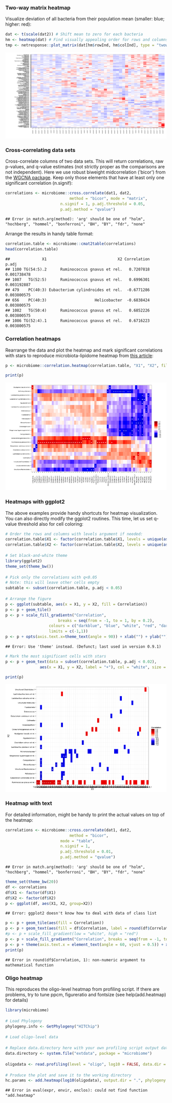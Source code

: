 

### Two-way matrix heatmap

Visualize deviation of all bacteria from their population mean (smaller: blue; higher: red):


```r
dat <- t(scale(dat2)) # Shift mean to zero for each bacteria
hm <- heatmap(dat) # Find visually appealing order for rows and columns
tmp <- netresponse::plot_matrix(dat[hm$rowInd, hm$colInd], type = "twoway", mar = c(5, 12, 1, 1), cex.axis = 0.5)
```

![plot of chunk heatmapexample](figure/heatmapexample-1.png) 

### Cross-correlating data sets

Cross-correlate columns of two data sets. This will return correlations, raw p-values, and q-value estimates (not strictly proper as the comparisons are not independent). Here we use robust biweight midcorrelation ('bicor') from the [WGCNA package](http://labs.genetics.ucla.edu/horvath/CoexpressionNetwork/Rpackages/WGCNA/). Keep only those elements that have at least only one significant correlation (n.signif):


```r
correlations <- microbiome::cross.correlate(dat1, dat2, 
	     				    method = "bicor", mode = "matrix", 
					    n.signif = 1, p.adj.threshold = 0.05, 
					    p.adj.method = "qvalue")
```

```
## Error in match.arg(method): 'arg' should be one of "holm", "hochberg", "hommel", "bonferroni", "BH", "BY", "fdr", "none"
```

Arrange the results in handy table format: 


```r
correlation.table <- microbiome::cmat2table(correlations)
head(correlation.table)
```

```
##              X1                               X2 Correlation       p.adj
## 1100 TG(54:5).2      Ruminococcus gnavus et rel.   0.7207818 0.001738478
## 1087   TG(52:5)      Ruminococcus gnavus et rel.   0.6996301 0.003192887
## 479    PC(40:3) Eubacterium cylindroides et rel.  -0.6771286 0.003800575
## 656    PC(40:3)                     Helicobacter  -0.6838424 0.003800575
## 1082   TG(50:4)      Ruminococcus gnavus et rel.   0.6852226 0.003800575
## 1086 TG(52:4).1      Ruminococcus gnavus et rel.   0.6716223 0.003800575
```

### Correlation heatmaps

Rearrange the data and plot the heatmap and mark significant correlations with stars to reproduce microbiota-lipidome heatmap from [this article](https://peerj.com/articles/32/): 


```r
p <- microbiome::correlation.heatmap(correlation.table, "X1", "X2", fill = "Correlation", star = "p.adj", p.adj.threshold = 0.05) 
```

```r
print(p)
```

![plot of chunk heatmap-example-stars3](figure/heatmap-example-stars3-1.png) 


### Heatmaps with ggplot2

The above examples provide handy shortcuts for heatmap visualization. You can also directly modify the ggplot2 routines. This time, let us set q-value threshold also for cell coloring: 


```r
# Order the rows and columns with levels argument if needed:
correlation.table$X1 <- factor(correlation.table$X1, levels = unique(as.character(correlation.table$X1)))
correlation.table$X2 <- factor(correlation.table$X2, levels = unique(as.character(correlation.table$X2)))

# Set black-and-white theme
library(ggplot2)
theme_set(theme_bw())

# Pick only the correlations with q<0.05
# Note: this will leave other cells empty
subtable <- subset(correlation.table, p.adj < 0.05)

# Arrange the figure
p <- ggplot(subtable, aes(x = X1, y = X2, fill = Correlation))
p <- p + geom_tile() 
p <- p + scale_fill_gradientn("Correlation", 
       	 		       breaks = seq(from = -1, to = 1, by = 0.2), 
			       colours = c("darkblue", "blue", "white", "red", "darkred"), 
			       limits = c(-1,1)) 
p <- p + opts(axis.text.x=theme_text(angle = 90)) + xlab("") + ylab("")
```

```
## Error: Use 'theme' instead. (Defunct; last used in version 0.9.1)
```

```r
# Mark the most significant cells with stars
p <- p + geom_text(data = subset(correlation.table, p.adj < 0.02), 
       	 	   aes(x = X1, y = X2, label = "+"), col = "white", size = 5)
```


```r
print(p)
```

![plot of chunk heatmap-example-starsB](figure/heatmap-example-starsB-1.png) 

### Heatmap with text

For detailed information, might be handy to print the actual values on
top of the heatmap:


```r
correlations <- microbiome::cross.correlate(dat1, dat2, 
	     				    method = "bicor", 
					    mode = "table", 
					    n.signif = 1, 
					    p.adj.threshold = 0.01, 
					    p.adj.method = "qvalue")
```

```
## Error in match.arg(method): 'arg' should be one of "holm", "hochberg", "hommel", "bonferroni", "BH", "BY", "fdr", "none"
```

```r
theme_set(theme_bw(20))
df <- correlations
df$X1 <- factor(df$X1)
df$X2 <- factor(df$X2)
p <- ggplot(df, aes(X1, X2, group=X2)) 
```

```
## Error: ggplot2 doesn't know how to deal with data of class list
```

```r
p <- p + geom_tile(aes(fill = Correlation)) 
p <- p + geom_text(aes(fill = df$Correlation, label = round(df$Correlation, 1))) 
#p <- p + scale_fill_gradient(low = "white", high = "red") 
p <- p + scale_fill_gradientn("Correlation", breaks = seq(from = -1, to = 1,  by = 0.1), colours = c("blue", "white", "red"), limits = c(-1, 1))
p <- p + theme(axis.text.x = element_text(angle = 60, vjust = 0.5)) + xlab("") + ylab("")
print(p)
```

```
## Error in round(df$Correlation, 1): non-numeric argument to mathematical function
```


### Oligo heatmap

This reproduces the oligo-level heatmap from profiling script. If there are problems, try to tune ppcm, figureratio and fontsize (see help(add.heatmap) for details)


```r
library(microbiome)

# Load Phylogeny
phylogeny.info <- GetPhylogeny("HITChip")

# Load oligo-level data

# Replace data.directory here with your own profiling script output data directory
data.directory <- system.file("extdata", package = "microbiome")

oligodata <- read.profiling(level = "oligo", log10 = FALSE, data.dir = data.directory)

# Produce the plot and save it to the working directory
hc.params <- add.heatmap(log10(oligodata), output.dir = ".", phylogeny.info = phylogeny.info)
```

```
## Error in eval(expr, envir, enclos): could not find function "add.heatmap"
```
